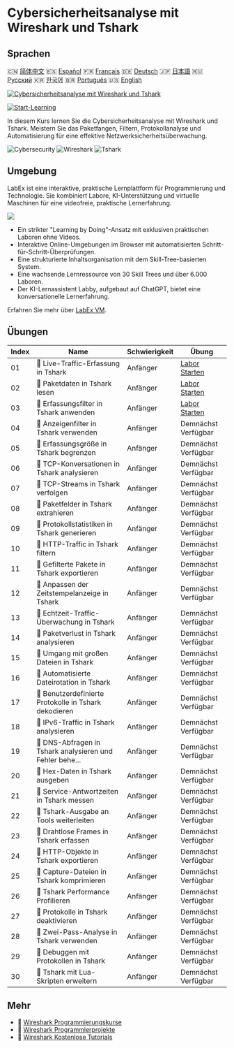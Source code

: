 # Cybersicherheitsanalyse mit Wireshark und Tshark

## Sprachen

🇨🇳 [简体中文](README_zh.md) 🇪🇸 [Español](README_es.md) 🇫🇷 [Français](README_fr.md) 🇩🇪 [Deutsch](README_de.md) 🇯🇵 [日本語](README_ja.md) 🇷🇺 [Русский](README_ru.md) 🇰🇷 [한국어](README_ko.md) 🇧🇷 [Português](README_pt.md) 🇺🇸 [English](README.md) 

[![Cybersicherheitsanalyse mit Wireshark und Tshark](https://cover-creator.labex.io/cybersecurity-analysis-with-wireshark-and-tshark.png?lang=de)](https://labex.io/de/courses/cybersecurity-analysis-with-wireshark-and-tshark)

[![Start-Learning](https://img.shields.io/badge/Start-Learning-whitesmoke?style=for-the-badge)](https://labex.io/de/courses/cybersecurity-analysis-with-wireshark-and-tshark)

In diesem Kurs lernen Sie die Cybersicherheitsanalyse mit Wireshark und Tshark. Meistern Sie das Paketfangen, Filtern, Protokollanalyse und Automatisierung für eine effektive Netzwerksicherheitsüberwachung.

![Cybersecurity](https://img.shields.io/badge/Cybersecurity-whitesmoke?style=for-the-badge&logo=cybersecurity)
![Wireshark](https://img.shields.io/badge/Wireshark-whitesmoke?style=for-the-badge&logo=wireshark)
![Tshark](https://img.shields.io/badge/Tshark-whitesmoke?style=for-the-badge&logo=tshark)


## Umgebung

LabEx ist eine interaktive, praktische Lernplattform für Programmierung und Technologie. Sie kombiniert Labore, KI-Unterstützung und virtuelle Maschinen für eine videofreie, praktische Lernerfahrung.

![](https://tutorial-screenshot.getvm.io/images/vm-1725247253.png)

- Ein strikter "Learning by Doing"-Ansatz mit exklusiven praktischen Laboren ohne Videos.
- Interaktive Online-Umgebungen im Browser mit automatisierten Schritt-für-Schritt-Überprüfungen.
- Eine strukturierte Inhaltsorganisation mit dem Skill-Tree-basierten System.
- Eine wachsende Lernressource von 30 Skill Trees und über 6.000 Laboren.
- Der KI-Lernassistent Labby, aufgebaut auf ChatGPT, bietet eine konversationelle Lernerfahrung.

Erfahren Sie mehr über [LabEx VM](https://support.labex.io/using-labex/virtual-machine).

## Übungen

|   Index | Name                                                     | Schwierigkeit   | Übung                                                                                                                      |
|---------|----------------------------------------------------------|-----------------|----------------------------------------------------------------------------------------------------------------------------|
|      01 | 📖 Live-Traffic-Erfassung in Tshark                      | Anfänger        | <a target='_blank' href='https://labex.io/de/tutorials/wireshark-capture-live-traffic-in-tshark-548916'>Labor Starten</a>  |
|      02 | 📖 Paketdaten in Tshark lesen                            | Anfänger        | <a target='_blank' href='https://labex.io/de/tutorials/wireshark-read-packet-data-in-tshark-548937'>Labor Starten</a>      |
|      03 | 📖 Erfassungsfilter in Tshark anwenden                   | Anfänger        | <a target='_blank' href='https://labex.io/de/tutorials/wireshark-apply-capture-filters-in-tshark-548914'>Labor Starten</a> |
|      04 | 📖 Anzeigenfilter in Tshark verwenden                    | Anfänger        | Demnächst Verfügbar                                                                                                        |
|      05 | 📖 Erfassungsgröße in Tshark begrenzen                   | Anfänger        | Demnächst Verfügbar                                                                                                        |
|      06 | 📖 TCP-Konversationen in Tshark analysieren              | Anfänger        | Demnächst Verfügbar                                                                                                        |
|      07 | 📖 TCP-Streams in Tshark verfolgen                       | Anfänger        | Demnächst Verfügbar                                                                                                        |
|      08 | 📖 Paketfelder in Tshark extrahieren                     | Anfänger        | Demnächst Verfügbar                                                                                                        |
|      09 | 📖 Protokollstatistiken in Tshark generieren             | Anfänger        | Demnächst Verfügbar                                                                                                        |
|      10 | 📖 HTTP-Traffic in Tshark filtern                        | Anfänger        | Demnächst Verfügbar                                                                                                        |
|      11 | 📖 Gefilterte Pakete in Tshark exportieren               | Anfänger        | Demnächst Verfügbar                                                                                                        |
|      12 | 📖 Anpassen der Zeitstempelanzeige in Tshark             | Anfänger        | Demnächst Verfügbar                                                                                                        |
|      13 | 📖 Echtzeit-Traffic-Überwachung in Tshark                | Anfänger        | Demnächst Verfügbar                                                                                                        |
|      14 | 📖 Paketverlust in Tshark analysieren                    | Anfänger        | Demnächst Verfügbar                                                                                                        |
|      15 | 📖 Umgang mit großen Dateien in Tshark                   | Anfänger        | Demnächst Verfügbar                                                                                                        |
|      16 | 📖 Automatisierte Dateirotation in Tshark                | Anfänger        | Demnächst Verfügbar                                                                                                        |
|      17 | 📖 Benutzerdefinierte Protokolle in Tshark dekodieren    | Anfänger        | Demnächst Verfügbar                                                                                                        |
|      18 | 📖 IPv6-Traffic in Tshark analysieren                    | Anfänger        | Demnächst Verfügbar                                                                                                        |
|      19 | 📖 DNS-Abfragen in Tshark analysieren und Fehler behe... | Anfänger        | Demnächst Verfügbar                                                                                                        |
|      20 | 📖 Hex-Daten in Tshark ausgeben                          | Anfänger        | Demnächst Verfügbar                                                                                                        |
|      21 | 📖 Service-Antwortzeiten in Tshark messen                | Anfänger        | Demnächst Verfügbar                                                                                                        |
|      22 | 📖 Tshark-Ausgabe an Tools weiterleiten                  | Anfänger        | Demnächst Verfügbar                                                                                                        |
|      23 | 📖 Drahtlose Frames in Tshark erfassen                   | Anfänger        | Demnächst Verfügbar                                                                                                        |
|      24 | 📖 HTTP-Objekte in Tshark exportieren                    | Anfänger        | Demnächst Verfügbar                                                                                                        |
|      25 | 📖 Capture-Dateien in Tshark komprimieren                | Anfänger        | Demnächst Verfügbar                                                                                                        |
|      26 | 📖 Tshark Performance Profilieren                        | Anfänger        | Demnächst Verfügbar                                                                                                        |
|      27 | 📖 Protokolle in Tshark deaktivieren                     | Anfänger        | Demnächst Verfügbar                                                                                                        |
|      28 | 📖 Zwei-Pass-Analyse in Tshark verwenden                 | Anfänger        | Demnächst Verfügbar                                                                                                        |
|      29 | 📖 Debuggen mit Protokollen in Tshark                    | Anfänger        | Demnächst Verfügbar                                                                                                        |
|      30 | 📖 Tshark mit Lua-Skripten erweitern                     | Anfänger        | Demnächst Verfügbar                                                                                                        |

## Mehr

- 🔗 [Wireshark Programmierungskurse](https://github.com/labex-labs/awesome-programming-courses)
- 🔗 [Wireshark Programmierprojekte](https://github.com/labex-labs/awesome-programming-projects)
- 🔗 [Wireshark Kostenlose Tutorials](https://github.com/labex-labs/wireshark-free-tutorials)

